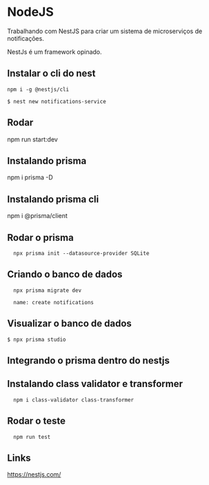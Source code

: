 # NodeJS
Trabalhando com NestJS para criar um sistema de microserviços de notificações.

NestJs é um framework opinado.

## Instalar o cli do nest
```
npm i -g @nestjs/cli

$ nest new notifications-service
```

## Rodar
npm run start:dev

## Instalando prisma
npm i prisma -D

## Instalando prisma cli
npm i @prisma/client

## Rodar o prisma
```
  npx prisma init --datasource-provider SQLite
```
## Criando o banco de dados
```
  npx prisma migrate dev

  name: create notifications
```

## Visualizar o banco de dados
```
$ npx prisma studio
```
## Integrando o prisma dentro do nestjs

## Instalando class validator e transformer
```
  npm i class-validator class-transformer
```

## Rodar o teste
```
  npm run test
```

## Links 
https://nestjs.com/